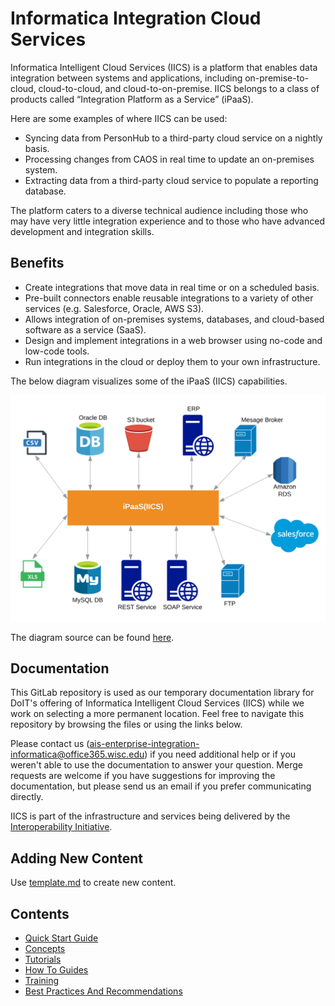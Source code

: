 # Informatica Integration Cloud Services
Informatica Intelligent Cloud Services (IICS) is a platform that enables data integration between systems and 
applications, including on-premise-to-cloud, cloud-to-cloud, and cloud-to-on-premise.  IICS belongs to a class of 
products called “Integration Platform as a Service” (iPaaS).

Here are some examples of where IICS can be used:
* Syncing data from PersonHub to a third-party cloud service on a nightly basis.
* Processing changes from CAOS in real time to update an on-premises system.
* Extracting data from a third-party cloud service to populate a reporting database.

The platform caters to a diverse technical audience including those who may have very little integration experience and 
to those who have advanced development and integration skills.

## Benefits
* Create integrations that move data in real time or on a scheduled basis.
* Pre-built connectors enable reusable integrations to a variety of other services (e.g. Salesforce, Oracle, AWS S3).
* Allows integration of on-premises systems, databases, and cloud-based software as a service (SaaS).
* Design and implement integrations in a web browser using no-code and low-code tools. 
* Run integrations in the cloud or deploy them to your own infrastructure.

The below diagram visualizes some of the iPaaS (IICS) capabilities.

![Using iPaaS to inter-connect different types of systems, that communicate using different protocols or data formats.](docs/images/iPaaS-capabilities.svg)

The diagram source can be found [here](https://www.lucidchart.com/documents/edit/dd614f97-9c7b-4164-8bd7-f9fac442c4c6/0_0).

## Documentation

This GitLab repository is used as our temporary documentation library for DoIT's offering of Informatica Intelligent Cloud Services (IICS) while we work on selecting a more permanent location.
Feel free to navigate this repository by browsing the files or using the links below.

Please contact us (ais-enterprise-integration-informatica@office365.wisc.edu) if you need additional help or if you weren't able to use the documentation to answer your question.
Merge requests are welcome if you have suggestions for improving the documentation, but please send us an email if you prefer communicating directly.

IICS is part of the infrastructure and services being delivered by the [Interoperability Initiative](https://interop.it.wisc.edu/).

## Adding New Content
Use [template.md](./template.md) to create new content.

## Contents
* [Quick Start Guide](./docs/quickstart.md)
* [Concepts](./docs/concepts.md)
* [Tutorials](./docs/tutorials.md)
* [How To Guides](./docs/howto.md)
* [Training](./docs/training.md)
* [Best Practices And Recommendations](./docs/best-practices.md)